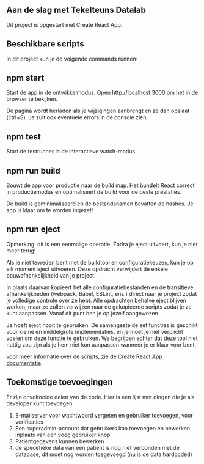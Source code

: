 ## Aan de slag met Tekelteuns Datalab

Dit project is opgestart met Create React App.
## Beschikbare scripts

In dit project kun je de volgende commands runnen:
## npm start

Start de app in de ontwikkelmodus.
Open http://localhost:3000 om het in de browser te bekijken.

De pagina wordt herladen als je wijzigingen aanbrengt en ze dan opslaat (ctrl+S).
Je zult ook eventuele errors in de console zien.

## npm test

Start de testrunner in de interactieve watch-modus.
## npm run build

Bouwt de app voor productie naar de build map.
Het bundelt React correct in productiemodus en optimaliseert de build voor de beste prestaties.

De build is geminimaliseerd en de bestandsnamen bevatten de hashes.
Je app is klaar om te worden ingezet!

## npm run eject

Opmerking: dit is een eenmalige operatie. Zodra je eject uitvoert, kun je niet meer terug!

Als je niet tevreden bent met de buildtool en configuratiekeuzes, kun je op elk moment eject uitvoeren. Deze opdracht verwijdert de enkele bouwafhankelijkheid van je project.

In plaats daarvan kopieert het alle configuratiebestanden en de transitieve afhankelijkheden (webpack, Babel, ESLint, enz.) direct naar je project zodat je volledige controle over ze hebt. Alle opdrachten behalve eject blijven werken, maar ze zullen verwijzen naar de gekopieerde scripts zodat je ze kunt aanpassen. Vanaf dit punt ben je op jezelf aangewezen.

Je hoeft eject nooit te gebruiken. De samengestelde set functies is geschikt voor kleine en middelgrote implementaties, en je moet je niet verplicht voelen om deze functie te gebruiken. We begrijpen echter dat deze tool niet nuttig zou zijn als je hem niet kon aanpassen wanneer je er klaar voor bent.

voor meer informatie over de scripts, zie de [Create React App documentatie](https://facebook.github.io/create-react-app/docs/getting-started).

## Toekomstige toevoegingen

Er zijn onvoltooide delen van de code. Hier is een lijst met dingen die je als developer kunt toevoegen:

1.   E-mailserver voor wachtwoord vergeten en gebruiker toevoegen, voor verificaties
2.   Een superadmin-account dat gebruikers kan toevoegen en bewerken inplaats van een voeg gebruiker knop
3.   Patiëntgegevens kunnen bewerken
4.   de specefieke data van een patiënt is nog niet verbonden met de database, dit moet nog worden toegevoegd (nu is de data hardcoded)
